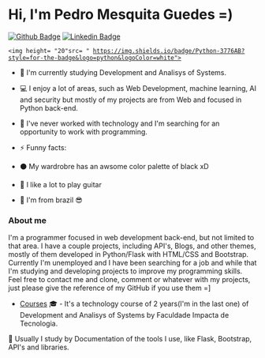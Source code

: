 
# Hi, I'm Pedro Mesquita Guedes =)



[![Github Badge](https://img.shields.io/badge/-Github-000?style=flat-square&logo=Github&logoColor=white&link=https://github.com/terrotar)](https://github.com/terrotar)
[![Linkedin Badge](https://img.shields.io/badge/-LinkedIn-blue?style=flat-square&logo=Linkedin&logoColor=white&link=https://www.linkedin.com/in/pedrog48611b13b/)](https://www.linkedin.com/in/pedrog48611b13b/)

<!--
**terrotar/terrotar** is a ✨ _special_ ✨ repository because its `README.md` (this file) appears on your GitHub profile.

Here are some ideas to get you started:

- 🔭 I’m currently working on ...
- 🌱 I’m currently learning ...
- 👯 I’m looking to collaborate on ...
- 🤔 I’m looking for help with ...
- 💬 Ask me about ...
- 📫 How to reach me: ...
- 😄 Pronouns: ...
- ⚡ Fun fact: ...
-->

<code><img height= "20"src= "
https://img.shields.io/badge/Python-3776AB?style=for-the-badge&logo=python&logoColor=white"></code>




- :notebook: I'm currently studying Development and Analisys of Systems.
- :computer: I enjoy a lot of areas, such as Web Development, machine learning, AI and security but mostly of my projects are from Web and focused in Python back-end.
- :office: I've never worked with technology and I'm searching for an opportunity to work with programming.


- ⚡ Funny facts:
- :black_circle: My wardrobre has an awsome color palette of black xD
- :guitar: I like a lot to play guitar
- :palm_tree: I'm from brazil :sunglasses:



### About me

I'm a programmer focused in web development back-end, but not limited to that area. I have a couple projects, including API's, Blogs, and other themes, mostly of them developed in Python/Flask with HTML/CSS and Bootstrap. Currently I'm unemployed and I have been searching for a job and while that I'm studying and developing projects to improve my programming skills. Feel free to contact me and clone, comment or whatever with my projects, just please give the reference of my GitHub if you use them =]



- [Courses](https://www.impacta.edu.br/graduacoes/analise-e-desenvolvimento-de-sistemas) :mortar_board: - It's a technology course of 2 years(I'm in the last one) of Development and Analisys of Systems by Faculdade Impacta de Tecnologia.

:blue_book: Usually I study by Documentation of the tools I use, like Flask, Bootstrap, API's and libraries.
